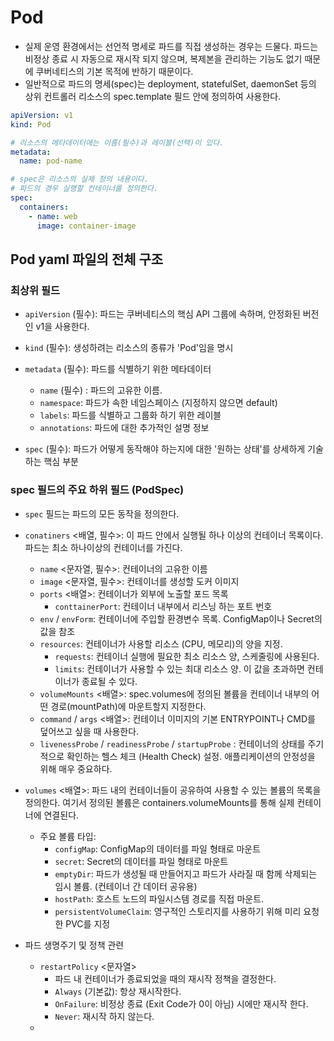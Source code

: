# Pod
- 실제 운영 환경에서는 선언적 명세로 파드를 직접 생성하는 경우는 드물다.
파드는 비정상 종료 시 자동으로 재시작 되지 않으며, 복제본을 관리하는 기능도 없기 때문에 쿠버네티스의 기본 목적에 반하기 때문이다.
- 일반적으로 파드의 명세(spec)는 deployment, statefulSet, daemonSet 등의 상위 컨트롤러 리소스의 spec.template 필드 안에 정의하여 사용한다.

~~~yaml
apiVersion: v1
kind: Pod

# 리소스의 메타데이터에는 이름(필수)과 레이블(선택)이 있다.
metadata:
  name: pod-name

# spec은 리소스의 실제 정의 내용이다.
# 파드의 경우 실행할 컨테이너를 정의한다.
spec: 
  containers:
    - name: web
      image: container-image
~~~

## Pod yaml 파일의 전체 구조

### 최상위 필드
- `apiVersion` (필수): 파드는 쿠버네티스의 핵심 API 그룹에 속하며, 안정화된 버전인 v1을 사용한다.

- `kind` (필수): 생성하려는 리소스의 종류가 'Pod'임을 명시

- `metadata` (필수): 파드를 식별하기 위한 메타데이터
    - `name` (필수) : 파드의 고유한 이름.
    - `namespace`: 파드가 속한 네임스페이스 (지정하지 않으면 default)
    - `labels`: 파드를 식별하고 그룹화 하기 위한 레이블
    - `annotations`: 파드에 대한 추가적인 설명 정보

- `spec` (필수): 파드가 어떻게 동작해야 하는지에 대한 '원하는 상태'를 상세하게 기술하는 핵심 부분


### spec 필드의 주요 하위 필드 (PodSpec)
- `spec` 필드는 파드의 모든 동작을 정의한다.

- `conatiners` <배열, 필수>: 이 파드 안에서 실행될 하나 이상의 컨테이너 목록이다. 파드는 최소 하나이상의 컨테이너를 가진다.
    - `name` <문자열, 필수>: 컨테이너의 고유한 이름
    - `image` <문자열, 필수>: 컨테이너를 생성할 도커 이미지
    - `ports` <배열>: 컨테이너가 외부에 노출할 포드 목록
        - `conttainerPort`: 컨테이너 내부에서 리스닝 하는 포트 번호
    - `env` / `envForm`: 컨테이너에 주입할 환경변수 목록. ConfigMap이나 Secret의 값을 참조
    - `resources`: 컨테이너가 사용할 리소스 (CPU, 메모리)의 양을 지정.
        - `requests`: 컨테이너 실행에 필요한 최소 리소스 양, 스케줄링에 사용된다.
        - `limits`: 컨테이너가 사용할 수 있는 최대 리소스 양. 이 값을 초과하면 컨테이너가 종료될 수 있다.
    - `volumeMounts` <배열>: spec.volumes에 정의된 볼륨을 컨테이너 내부의 어떤 경로(mountPath)에 마운트할지 지정한다.
    - `command` / `args` <배열>: 컨테이너 이미지의 기본 ENTRYPOINT나 CMD를 덮어쓰고 싶을 때 사용한다.
    - `livenessProbe` / `readinessProbe` / `startupProbe` : 컨테이너의 상태를 주기적으로 확인하는 헬스 체크 (Health Check) 설정. 애플리케이션의 안정성을 위해 매우 중요하다.

- `volumes` <배열>: 파드 내의 컨테이너들이 공유하여 사용할 수 있는 볼륨의 목록을 정의한다. 여기서 정의된 볼륨은 containers.volumeMounts를 통해 실제 컨테이너에 연결된다.
    - 주요 볼륨 타입:   
        - `configMap`: ConfigMap의 데이터를 파일 형태로 마운트
        - `secret`: Secret의 데이터를 파일 형태로 마운트
        - `emptyDir`: 파드가 생성될 때 만들어지고 파드가 사라질 때 함께 삭제되는 임시 볼륨. (컨테이너 간 데이터 공유용)
        - `hostPath`: 호스트 노드의 파일시스템 경로를 직접 마운트.
        - `persistentVolumeClaim`: 영구적인 스토리지를 사용하기 위해 미리 요청한 PVC를 지정

- 파드 생명주기 및 정책 관련
    - `restartPolicy` <문자열>
        - 파드 내 컨테이너가 종료되었을 때의 재시작 정책을 결정한다.
        - `Always` (기본값): 항상 재시작한다.
        - `OnFailure`: 비정상 종료 (Exit Code가 0이 아님) 시에만 재시작 한다.
        - `Never`: 재시작 하지 않는다.
    - 